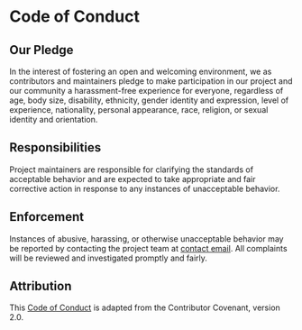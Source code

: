 # Code of Conduct

## Our Pledge

In the interest of fostering an open and welcoming environment,
we as contributors and maintainers pledge to make participation
in our project and our community a harassment-free experience for everyone,
regardless of age, body size, disability, ethnicity, gender identity
and expression, level of experience, nationality, personal appearance,
race, religion, or sexual identity and orientation.

## Responsibilities

Project maintainers are responsible for clarifying the standards of acceptable
behavior and are expected to take appropriate and fair corrective action in
response to any instances of unacceptable behavior.

## Enforcement

Instances of abusive, harassing, or otherwise unacceptable behavior may be
reported by contacting the project team at [contact email](github-actions[bot]@users.noreply.github.com).
All complaints will be reviewed and investigated promptly and fairly.

## Attribution

This [Code of Conduct](<https://www.contributor-covenant.org/version/2/0/code_of_conduct.html>)
is adapted from the Contributor Covenant, version 2.0.
